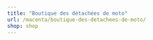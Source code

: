 ```yaml
---
title: "Boutique des détachées de moto"
url: /macenta/boutique-des-detachees-de-moto/
shop: shop
---
```

